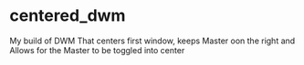 # centered_dwm
My build of DWM That centers first window, keeps Master oon the right and Allows for the Master to be toggled into center
